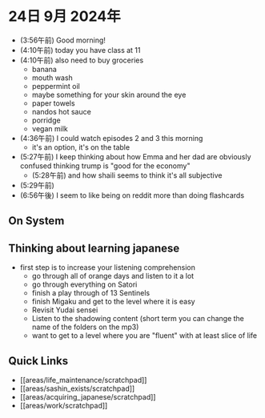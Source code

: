 # 24日 9月 2024年
- (3:56午前) Good morning!
- (4:10午前) today you have class at 11
- (4:10午前) also need to buy groceries
  - banana
  - mouth wash
  - peppermint oil
  - maybe something for your skin around the eye
  - paper towels
  - nandos hot sauce
  - porridge
  - vegan milk
- (4:36午前) I could watch episodes 2 and 3 this morning
  - it's an option, it's on the table
- (5:27午前) I keep thinking about how Emma and her dad are obviously confused thinking trump is "good for the economy"
  - (5:28午前) and how shaili seems to think it's all subjective
- (5:29午前)
- (6:56午後) I seem to like being on reddit more than doing flashcards


## On System









## Thinking about learning japanese
- first step is to increase your listening comprehension
  - go through all of orange days and listen to it a lot
  - go through everything on Satori
  - finish a play through of 13 Sentinels
  - finish Migaku and get to the level where it is easy
  - Revisit Yudai sensei
  - Listen to the shadowing content (short term you can change the name of the folders on the mp3)
  - want to get to a level where you are "fluent" with at least slice of life
 



## Quick Links
- [[areas/life_maintenance/scratchpad]]
- [[areas/sashin_exists/scratchpad]]
- [[areas/acquiring_japanese/scratchpad]]
- [[areas/work/scratchpad]]
